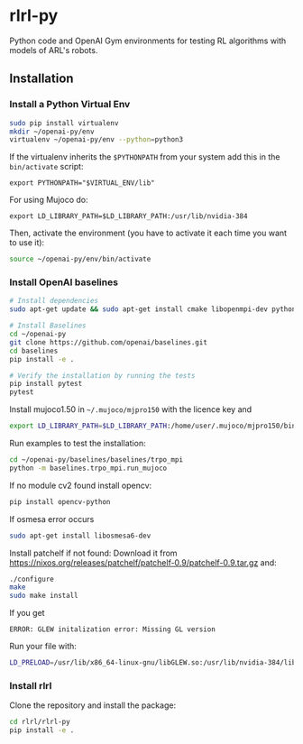 # rlrl-py

Python code and OpenAI Gym environments for testing RL algorithms with models of ARL's robots.

## Installation

### Install a Python Virtual Env

```bash
sudo pip install virtualenv
mkdir ~/openai-py/env
virtualenv ~/openai-py/env --python=python3
```

If the virtualenv inherits the `$PYTHONPATH` from your system add this in the `bin/activate` script:

```
export PYTHONPATH="$VIRTUAL_ENV/lib"
```

For using Mujoco do:

```
export LD_LIBRARY_PATH=$LD_LIBRARY_PATH:/usr/lib/nvidia-384
```


Then, activate the environment (you have to activate it each time you want to use it):

```bash
source ~/openai-py/env/bin/activate
```

### Install OpenAI baselines

```bash
# Install dependencies
sudo apt-get update && sudo apt-get install cmake libopenmpi-dev python3-dev zlib1g-dev

# Install Baselines
cd ~/openai-py
git clone https://github.com/openai/baselines.git
cd baselines
pip install -e .

# Verify the installation by running the tests
pip install pytest
pytest
```

Install mujoco1.50 in `~/.mujoco/mjpro150` with the licence key and

```bash
export LD_LIBRARY_PATH=$LD_LIBRARY_PATH:/home/user/.mujoco/mjpro150/bin
```

Run examples to test the installation:

```bash
cd ~/openai-py/baselines/baselines/trpo_mpi
python -m baselines.trpo_mpi.run_mujoco
```

If no module cv2 found install opencv:

```bash
pip install opencv-python
```

If osmesa error occurs

```bash
sudo apt-get install libosmesa6-dev
```

Install patchelf if not found:
Download it from https://nixos.org/releases/patchelf/patchelf-0.9/patchelf-0.9.tar.gz and:

```bash
./configure
make
sudo make install
```

If you get

```
ERROR: GLEW initalization error: Missing GL version
```

Run your file with:

```bash
LD_PRELOAD=/usr/lib/x86_64-linux-gnu/libGLEW.so:/usr/lib/nvidia-384/libGL.so python your_file.py
```

### Install rlrl
Clone the repository and install the package:

```bash
cd rlrl/rlrl-py
pip install -e .
```
